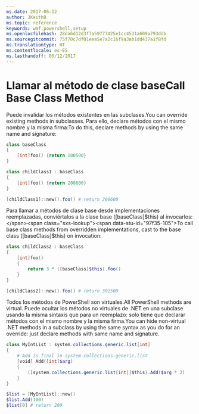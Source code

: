 ```yaml
---
ms.date: 2017-06-12
author: JKeithB
ms.topic: reference
keywords: wmf,powershell,setup
ms.openlocfilehash: 28da6d12d3f7a59777425e1cc4531a609a793ddb
ms.sourcegitcommit: 75f70c7df01eea5e7a2c16f9a3ab1dd437a1f8fd
ms.translationtype: HT
ms.contentlocale: es-ES
ms.lasthandoff: 06/12/2017
---
```

# <a name="call-base-class-method"></a><span data-ttu-id="97f35-102">Llamar al método de clase base</span><span class="sxs-lookup"><span data-stu-id="97f35-102">Call Base Class Method</span></span>

<span data-ttu-id="97f35-103">Puede invalidar los métodos existentes en las subclases.</span><span class="sxs-lookup"><span data-stu-id="97f35-103">You can override existing methods in subclasses.</span></span> <span data-ttu-id="97f35-104">Para ello, declare métodos con el mismo nombre y la misma firma:</span><span class="sxs-lookup"><span data-stu-id="97f35-104">To do this, declare methods by using the same name and signature:</span></span>

```PowerShell
class baseClass
{
    [int]foo() {return 100500}
}

class childClass1 : baseClass
{
    [int]foo() {return 200600}
}

[childClass1]::new().foo() # return 200600
```

<span data-ttu-id="97f35-105">Para llamar a métodos de clase base desde implementaciones reemplazadas, conviértalos a la clase base ([baseClass]$this) al invocarlos:</span><span class="sxs-lookup"><span data-stu-id="97f35-105">To call base class methods from overridden implementations, cast to the base class ([baseClass]$this) on invocation:</span></span>

```PowerShell
class childClass2 : baseClass
{
    [int]foo()
    {
        return 3 * ([baseClass]$this).foo()
    }
}

[childClass2]::new().foo() # return 301500
```

<span data-ttu-id="97f35-106">Todos los métodos de PowerShell son virtuales.</span><span class="sxs-lookup"><span data-stu-id="97f35-106">All PowerShell methods are virtual.</span></span> <span data-ttu-id="97f35-107">Puede ocultar los métodos no virtuales de .NET en una subclase usando la misma sintaxis que para un reemplazo: solo tiene que declarar métodos con el mismo nombre y la misma firma.</span><span class="sxs-lookup"><span data-stu-id="97f35-107">You can hide non-virtual .NET methods in a subclass by using the same syntax as you do for an override: just declare methods with same name and signature.</span></span>

```PowerShell
class MyIntList : system.collections.generic.list[int]
{
    # Add is final in system.collections.generic.list
    [void] Add([int]$arg)
    {
        ([system.collections.generic.list[int]]$this).Add($arg * 2)
    }
}

$list = [MyIntList]::new()
$list.Add(100)
$list[0] # return 200
```

